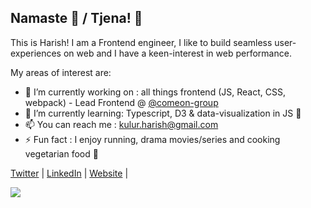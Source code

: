 

## Namaste 🙏 / Tjena! 👋

This is Harish! I am a Frontend engineer, I like to build seamless user-experiences on web  and I have a keen-interest in web performance.

My areas of interest are:

- 🔭 I’m currently working on : all things frontend (JS, React, CSS, webpack) - Lead Frontend @ [@comeon-group](https://wearecomeon.com/)
- 🌱 I’m currently learning: Typescript, D3 & data-visualization in JS 💚
- 📫 You can reach me : kulur.harish@gmail.com
- ⚡ Fun fact : I enjoy running, drama movies/series and cooking vegetarian food 🌱

 [Twitter](https://twitter.com/hkulur) | 
 [LinkedIn](https://linkedin.com/in/harishkulur) | 
 [Website](https://hkulur.com) | 

![](https://img.shields.io/github/followers/hkulur?label=follow&logo=github&style=flat-square)
